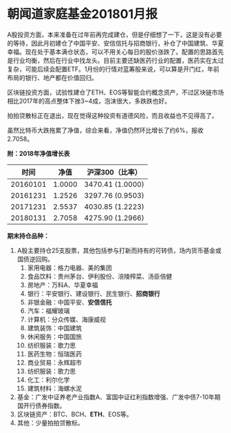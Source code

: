 # 朝闻道家庭基金201801月报

A股投资方面，本来准备在过年前再完成建仓，但是仔细想了一下，这是没有必要的等待，因此月初建仓了中国平安、安信信托与招商银行，补仓了中国建筑、华夏幸福。现在处于基本满仓状态，可以不用关心每日的股价涨跌了。配置的思路首先是行业均衡，然后在行业中找龙头。目前主要还缺医药行业的配置，医药实在太过复杂，可能后续会配置ETF。1月份的行情对蓝筹股来说，可以算是开门红，年前布局的银行、地产都在价值回归。

区块链投资方面，试验性建仓了ETH、EOS等智能合约概念资产，不过区块链市场相比2017年的高点整体下挫3~4成，泡沫很大，多跌跌也好。

拍拍贷散标正在退出，现在觉得这种投资有道德风险，而且收益也不见得高了。

虽然比特币大跌拖累了净值，综合来看，净值仍然环比增长了约6%，报收2.7058。

**附：2018年净值增长表**

| 时间       | 净值     | 沪深300（比率）        |
| -------- | ------ | ---------------- |
| 20160101 | 1.0000 | 3470.41 (1.0000) |
| 20161231 | 1.2526 | 3297.76 (0.9503) |
| 20171231 | 2.5537 | 4030.85 (1.2223) |
| 20180131 | 2.7058 | 4275.90 (1.2966) |

**期末持仓品种：**

1. A股主要持仓25支股票，其他包括参与打新而持有的可转债，场内货币基金或国债逆回购。
   1. 家用电器：格力电器、美的集团
   2. 食品饮料：贵州茅台、伊利股份、涪陵榨菜、汤臣倍健
   3. 房地产：万科A、华夏幸福
   4. 银行：平安银行、建设银行、民生银行、**招商银行**
   5. 非银金融：中国平安、**安信信托**
   6. 汽车：福耀玻璃
   7. 计算机：分众传媒、海康威视
   8. 建筑装饰：中国建筑
   9. 休闲服务：中国国旅
   10. 纺织服装：歌力思
   11. 医药生物：恒瑞医药
   12. 商业贸易：永辉超市
   13. 纺织服装：歌力思
   14. 化工：利尔化学
   15. 建筑材料：海螺水泥
2. 基金：广发中证养老产业指数A、富国中证红利指数增强、广发中债7-10年期国开行债券指数。
3. 区块链资产：BTC、BCH、**ETH**、EOS等。
4. 其他：少量拍拍贷散标。


